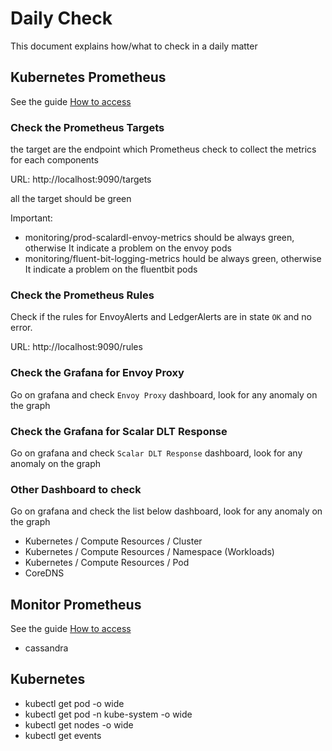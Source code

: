 # Daily Check

This document explains how/what to check in a daily matter

## Kubernetes Prometheus

See the guide [How to access](./KubernetesMonitorGuide.md#how-to-access)

### Check the Prometheus Targets

the target are the endpoint which Prometheus check to collect the metrics for each components

URL: http://localhost:9090/targets

all the target should be green

Important:

- monitoring/prod-scalardl-envoy-metrics should be always green, otherwise It indicate a problem on the envoy pods
- monitoring/fluent-bit-logging-metrics hould be always green, otherwise It indicate a problem on the fluentbit pods

### Check the Prometheus Rules

Check if the rules for EnvoyAlerts and LedgerAlerts are in state `OK` and no error.

URL: http://localhost:9090/rules

### Check the Grafana for Envoy Proxy

Go on grafana and check `Envoy Proxy` dashboard, look for any anomaly on the graph

### Check the Grafana for Scalar DLT Response

Go on grafana and check `Scalar DLT Response` dashboard, look for any anomaly on the graph

### Other Dashboard to check

Go on grafana and check the list below dashboard, look for any anomaly on the graph

* Kubernetes / Compute Resources / Cluster
* Kubernetes / Compute Resources / Namespace (Workloads)
* Kubernetes / Compute Resources / Pod
* CoreDNS

## Monitor Prometheus

See the guide [How to access](https://github.com/scalar-labs/scalar-terraform/blob/master/docs/MonitorGuide.md#how-to-access)

- cassandra

## Kubernetes

- kubectl get pod -o wide
- kubectl get pod -n kube-system -o wide
- kubectl get nodes -o wide
- kubectl get events
